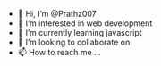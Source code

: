 - 👋 Hi, I’m @Prathz007
- 👀 I’m interested in web development
- 🌱 I’m currently learning javascript
- 💞️ I’m looking to collaborate on 
- 📫 How to reach me ...

<!---
Prathz007/Prathz007 is a ✨ special ✨ repository because its `README.md` (this file) appears on your GitHub profile.
You can click the Preview link to take a look at your changes.
--->

